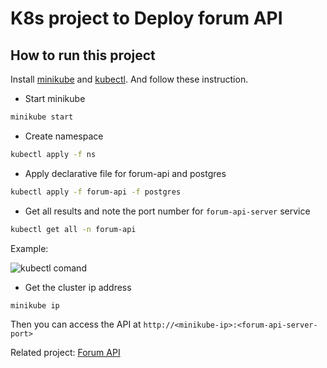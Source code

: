 # K8s project to Deploy forum API

## How to run this project
Install [minikube](https://minikube.sigs.k8s.io/docs/) and [kubectl](https://kubernetes.io/docs/tasks/tools/#kubectl). And follow these instruction.
- Start minikube
```sh
minikube start
```
- Create namespace
```sh
kubectl apply -f ns
```
- Apply declarative file for forum-api and postgres
```sh
kubectl apply -f forum-api -f postgres
```
- Get all results and note the port number for `forum-api-server` service
```sh
kubectl get all -n forum-api
```
Example:

![kubectl comand](https://i.imgur.com/3D5mnLZ.png)
- Get the cluster ip address
```sh
minikube ip
```

Then you can access the API at `http://<minikube-ip>:<forum-api-server-port>`

Related project:
[Forum API](https://github.com/fakhrylinux/forum-api)

